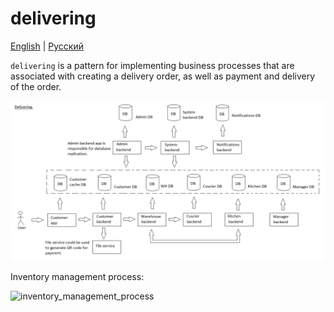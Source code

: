 # delivering

[English](delivering.md) | [Русский](delivering.ru.md)

`delivering` is a pattern for implementing business processes that are associated with creating a delivery order, as well as payment and delivery of the order.

![delivering_overall](../img/delivering_overall.png)

Inventory management process:

![inventory_management_process](https://tallyfy.com/wp-content/uploads/1-7.png)
